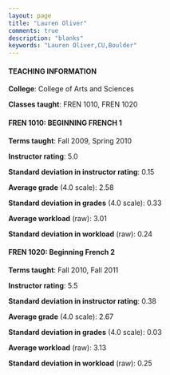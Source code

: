 ```yaml
---
layout: page
title: "Lauren Oliver" 
comments: true
description: "blanks"
keywords: "Lauren Oliver,CU,Boulder"
---
```

<head>
<script src="https://ajax.googleapis.com/ajax/libs/jquery/2.1.3/jquery.min.js"></script>
<script src="https://dl.dropboxusercontent.com/s/pc42nxpaw1ea4o9/highcharts.js?dl=0"></script>
<!-- <script src="../assets/js/highcharts.js"></script> -->
<style type="text/css">@font-face {
	font-family: "Bebas Neue";
	src: url(https://www.filehosting.org/file/details/544349/BebasNeue Regular.otf) format("opentype");
	}
	h1.Bebas { 
		font-family: "Bebas Neue", Verdana, Tahoma;
	}
</style>
</head>
	   
#### TEACHING INFORMATION

**College**: College of Arts and Sciences

**Classes taught**: FREN 1010, FREN 1020

#### FREN 1010: BEGINNING FRENCH 1

**Terms taught**: Fall 2009, Spring 2010

**Instructor rating**: 5.0

**Standard deviation in instructor rating**: 0.15

**Average grade** (4.0 scale): 2.58

**Standard deviation in grades** (4.0 scale): 0.33

**Average workload** (raw): 3.01

**Standard deviation in workload** (raw): 0.24

#### FREN 1020: Beginning French 2

**Terms taught**: Fall 2010, Fall 2011

**Instructor rating**: 5.5

**Standard deviation in instructor rating**: 0.38

**Average grade** (4.0 scale): 2.67

**Standard deviation in grades** (4.0 scale): 0.03

**Average workload** (raw): 3.13

**Standard deviation in workload** (raw): 0.25

